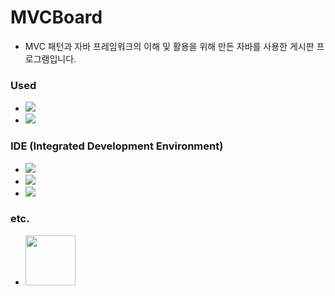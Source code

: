 MVCBoard
==

- MVC 패턴과 자바 프레임워크의 이해 및 활용을 위해 만든 자바를 사용한 게시판 프로그램입니다.

### Used
- <img src="https://img.shields.io/badge/Java-007396?style=for-the/badge&logo=Java&logoColor=white"/>
- <img src="https://img.shields.io/badge/Oracle-F80000?style=for-the/badge&logo=Oracle&logoColor=white"/>

### IDE (Integrated Development Environment)
- <img src="https://img.shields.io/badge/IntelliJ IDEA-000000?style=for-the/badge&logo=IntelliJ IDEA&logoColor=white"/>
- <img src="https://img.shields.io/badge/Eclipse IDE-2C2255?style=for-the/badge&logo=Eclipse IDE&logoColor=white"/>
- <img src="https://img.shields.io/badge/Visual Studio Code-007ACC?style=for-the/badge&logo=Visual Studio Code&logoColor=white"/>

### etc.
- <img src="https://3.bp.blogspot.com/-HKtWXLIvvdk/T6VWCexS-qI/AAAAAAAAATo/QmRUDiFjWd0/s1600/mybatis-superbird-small.png" width="80px"/>
